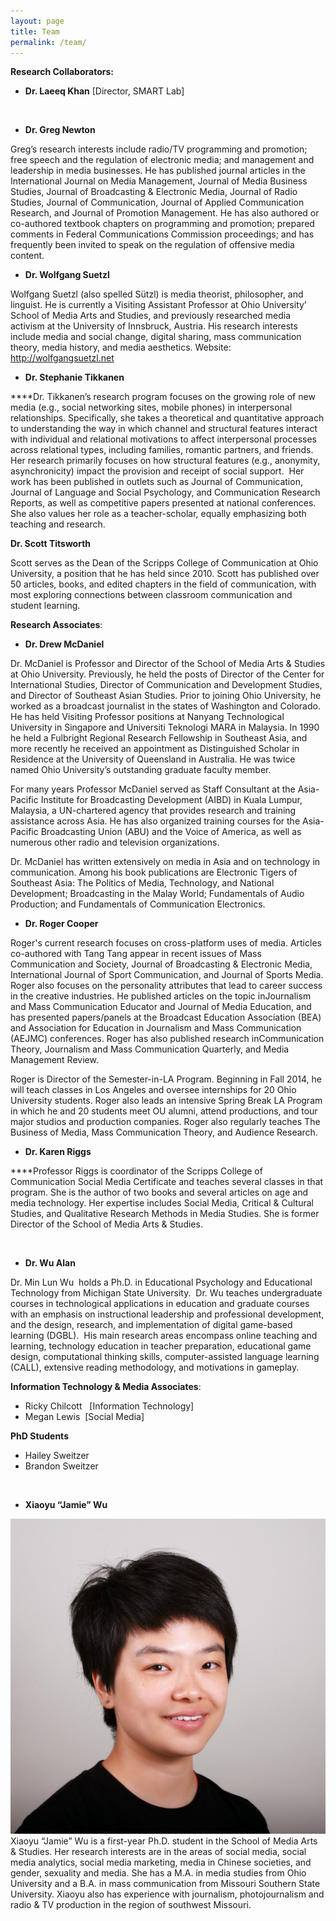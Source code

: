 ```yaml
---
layout: page
title: Team
permalink: /team/
---
```



**Research Collaborators:&nbsp;**

* **Dr. Laeeq Khan**&nbsp;[Director, SMART Lab]​


&nbsp;

* **Dr. Greg Newton**


Greg’s research interests include radio/TV programming and promotion; free speech and the regulation of electronic media; and management and leadership in media businesses. He has published journal articles in the International Journal on Media Management, Journal of Media Business Studies, Journal of Broadcasting & Electronic Media, Journal of Radio Studies, Journal of Communication, Journal of Applied Communication Research, and Journal of Promotion Management. He has also authored or co-authored textbook chapters on programming and promotion; prepared comments in Federal Communications Commission proceedings; and has frequently been invited to speak on the regulation of offensive media content.

* **Dr. Wolfgang Suetzl**


Wolfgang Suetzl (also spelled S&uuml;tzl) is media theorist, philosopher, and linguist. He is currently a Visiting Assistant Professor at Ohio University’ School of Media Arts and Studies, and previously researched media activism at the University of Innsbruck, Austria. His research interests include media and social change, digital sharing, mass communication theory, media history, and media aesthetics. Website: http://wolfgangsuetzl.net

* **Dr. Stephanie Tikkanen**


​*\*\**Dr. Tikkanen’s research program focuses on the growing role of new media (e.g., social networking sites, mobile phones) in interpersonal relationships. Specifically, she takes a theoretical and quantitative approach to understanding the way in which channel and structural features interact with individual and relational motivations to affect interpersonal processes across relational types, including families, romantic partners, and friends. Her research primarily focuses on how structural features (e.g., anonymity, asynchronicity) impact the provision and receipt of social support. &nbsp;Her work has been published in outlets such as Journal of Communication, Journal of Language and Social Psychology, and Communication Research Reports, as well as competitive papers presented at national conferences. She also values her role as a teacher-scholar, equally emphasizing both teaching and research.&nbsp;

**Dr. Scott Titsworth**

Scott serves as the Dean of the Scripps College of Communication at Ohio University, a position that he has held since 2010. Scott has published over 50 articles, books, and edited chapters in the field of communication, with most exploring connections between classroom communication and student learning.&nbsp;

**Research Associates**:

* **Dr. Drew McDaniel**


Dr. McDaniel is Professor and Director of the School of Media Arts & Studies at Ohio University. Previously, he held the posts of Director of the Center for International Studies, Director of Communication and Development Studies, and Director of Southeast Asian Studies. Prior to joining Ohio University, he worked as a broadcast journalist in the states of Washington and Colorado. He has held Visiting Professor positions at Nanyang Technological University in Singapore and Universiti Teknologi MARA in Malaysia. In 1990 he held a Fulbright Regional Research Fellowship in Southeast Asia, and more recently he received an appointment as Distinguished Scholar in Residence at the University of Queensland in Australia. He was twice named Ohio University’s outstanding graduate faculty member.

For many years Professor McDaniel served as Staff Consultant at the Asia-Pacific Institute for Broadcasting Development (AIBD) in Kuala Lumpur, Malaysia, a UN-chartered agency that provides research and training assistance across Asia. He has also organized training courses for the Asia-Pacific Broadcasting Union (ABU) and the Voice of America, as well as numerous other radio and television organizations.

Dr. McDaniel has written extensively on media in Asia and on technology in communication. Among his book publications are Electronic Tigers of Southeast Asia: The Politics of Media, Technology, and National Development; Broadcasting in the Malay World; Fundamentals of Audio Production; and Fundamentals of Communication Electronics.

* **Dr. Roger Cooper**


Roger's current research focuses on cross-platform uses of media. Articles co-authored with Tang Tang appear in recent issues of Mass Communication and Society, Journal of Broadcasting & Electronic Media, International Journal of Sport Communication, and Journal of Sports Media. Roger also focuses on the personality attributes that lead to career success in the creative industries. He published articles on the topic inJournalism and Mass Communication Educator and Journal of Media Education, and has presented papers/panels at the Broadcast Education Association (BEA) and Association for Education in Journalism and Mass Communication (AEJMC) conferences. Roger has also published research inCommunication Theory, Journalism and Mass Communication Quarterly, and Media Management Review.

Roger is Director of the Semester-in-LA Program. Beginning in Fall 2014, he will teach classes in Los Angeles and oversee internships for 20 Ohio University students. Roger also leads an intensive Spring Break LA Program in which he and 20 students meet OU alumni, attend productions, and tour major studios and production companies. Roger also regularly teaches The Business of Media, Mass Communication Theory, and Audience Research.

* **Dr. Karen Riggs**


​****Professor Riggs is coordinator of the Scripps College of Communication Social Media Certificate and teaches several classes in that program. She is the author of two books and several articles on age and media technology. Her expertise includes Social Media, Critical & Cultural Studies, and Qualitative Research Methods in Media Studies. She is former Director of the School of Media Arts & Studies.

&nbsp;

* **Dr. Wu Alan**&nbsp;&nbsp;


Dr. Min Lun Wu &nbsp;holds a Ph.D. in Educational Psychology and Educational Technology from Michigan State University.&nbsp; Dr. Wu teaches undergraduate courses in technological applications in education and graduate courses with an emphasis on instructional leadership and professional development, and the design, research, and implementation of digital game-based learning (DGBL).&nbsp; His main research areas encompass online teaching and learning, technology education in teacher preparation, educational game design, computational thinking skills, computer-assisted language learning (CALL), extensive reading methodology, and motivations in gameplay.

**Information Technology & Media Associates**:

* Ricky Chilcott&nbsp; &nbsp;[Information Technology]
* Megan Lewis &nbsp;[Social Media] &nbsp; &nbsp;&nbsp;


**PhD Students**

* Hailey Sweitzer
* Brandon Sweitzer


&nbsp;

* **Xiaoyu “Jamie” Wu**


![](/uploads/versions/xiaoyu-wu-head-shot---x----1600-1600x---.jpg)Xiaoyu “Jamie” Wu is a first-year Ph.D. student in the School of Media Arts & Studies. Her research interests are in the areas of social media, social media analytics, social media marketing, media in Chinese societies, and gender, sexuality and media. She has a M.A. in media studies from Ohio University and a B.A. in mass communication from Missouri Southern State University. Xiaoyu also has experience with journalism, photojournalism and radio & TV production in the region of southwest Missouri.